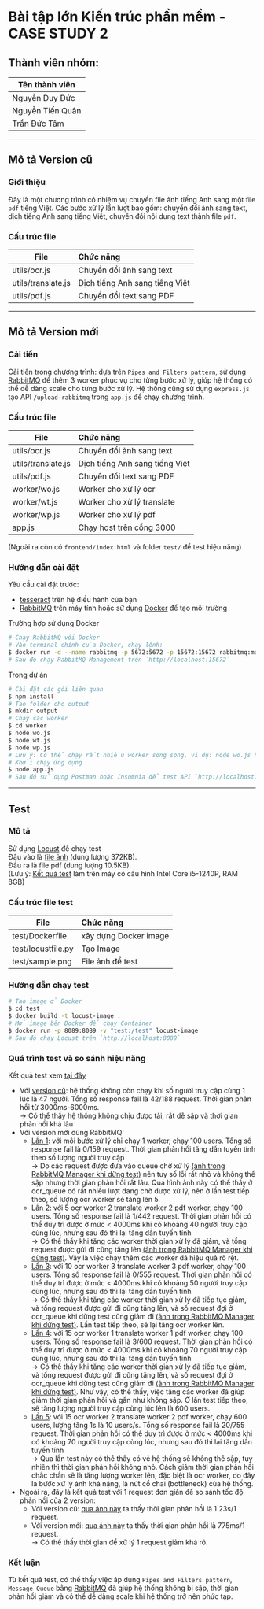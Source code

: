 # Bài tập lớn Kiến trúc phần mềm - CASE STUDY 2
## Thành viên nhóm:
|Tên thành viên|
|--|
| Nguyễn Duy Đức |
| Nguyễn Tiến Quân |
| Trần Đức Tâm |
---
## Mô tả Version cũ
### Giới thiệu
Đây là một chương trình có nhiệm vụ chuyển file ảnh tiếng Anh sang một file `pdf` tiếng Việt. Các bước xử lý lần lượt bao gồm: chuyển đổi ảnh sang text, dịch tiếng Anh sang tiếng Việt, chuyển đổi nội dung text thành file `pdf`.
### Cấu trúc file
| File | Chức năng |
|--|:--|
| utils/ocr.js | Chuyển đổi ảnh sang text |
| utils/translate.js | Dịch tiếng Anh sang tiếng Việt |
| utils/pdf.js | Chuyển đổi text sang PDF |
---
## Mô tả Version mới
### Cải tiến
Cải tiến trong chương trình: dựa trên `Pipes and Filters pattern`, sử dụng [RabbitMQ](https://www.rabbitmq.com/) để thêm 3 worker phục vụ cho từng bước xử lý, giúp hệ thống có thể dễ dàng scale cho từng bước xử lý. Hệ thống cũng sử dụng `express.js` tạo API `/upload-rabbitmq` trong `app.js` để chạy chương trình.
### Cấu trúc file
| File | Chức năng |
|--|:--|
| utils/ocr.js | Chuyển đổi ảnh sang text |
| utils/translate.js | Dịch tiếng Anh sang tiếng Việt |
| utils/pdf.js | Chuyển đổi text sang PDF |
| worker/wo.js | Worker cho xử lý ocr |
| worker/wt.js | Worker cho xử lý translate |
| worker/wp.js | Worker cho xử lý pdf |
| app.js | Chạy host trên cổng 3000 |

(Ngoài ra còn có `frontend/index.html` và folder `test/` để test hiệu năng)
### Hướng dẫn cài đặt
Yêu cầu cài đặt trước:  
 - [tesseract](https://tesseract-ocr.github.io/tessdoc/Installation.html) trên hệ điều hành của bạn  
 - [RabbitMQ](https://www.rabbitmq.com/) trên máy tính hoặc sử dụng [Docker](https://www.docker.com/) để tạo môi trường
   
Trường hợp sử dụng Docker
```sh
# Chạy RabbitMQ với Docker
# Vào terminal chính của Docker, chạy lệnh:
$ docker run -d --name rabbitmq -p 5672:5672 -p 15672:15672 rabbitmq:management
# Sau đó chạy RabbitMQ Management trên `http://localhost:15672`
```
Trong dự án
```sh
# Cài đặt các gói liên quan
$ npm install
# Tạo folder cho output
$ mkdir output
# Chạy các worker
$ cd worker
$ node wo.js
$ node wt.js
$ node wp.js
# Lưu ý: Có thể chạy rất nhiều worker song song, ví dụ: node wo.js hoặc wt.js hoặc wp.js tùy vào số request ở queue nào đang nhiều
# Khởi chạy ứng dụng
$ node app.js
# Sau đó sử dụng Postman hoặc Insomnia để test API `http://localhost:3000/upload-rabbitmq`
```
---
## Test
### Mô tả
Sử dụng [Locust](https://locust.io/) để chạy test  
Đầu vào là [file ảnh](https://trantam31.github.io/text2pdf-ktpm/test/sample.png) (dung lượng 372KB).  
Đầu ra là file pdf (dung lượng 10.5KB).  
(Lưu ý: [Kết quả test](https://trantam31.github.io/text2pdf-ktpm/) làm trên máy có cấu hình Intel Core i5-1240P, RAM 8GB)  
### Cấu trúc file test
| File | Chức năng |
|--|:--|
| test/Dockerfile | xây dựng Docker image |
| test/locustfile.py | Tạo Image |
| test/sample.png | File ảnh để test |
### Hướng dẫn chạy test
```sh
# Tạo image ở Docker
$ cd test
$ docker build -t locust-image .
# Mở image bên Docker để chạy Container
$ docker run -p 8089:8089 -v "test:/test" locust-image
# Sau đó chạy Locust trên `http://localhost:8089`
```
### Quá trình test và so sánh hiệu năng
Kết quả test xem [tại đây](https://trantam31.github.io/text2pdf-ktpm/)
 - Với [version cũ](https://trantam31.github.io/text2pdf-ktpm/showtestresult/oldversion): hệ thống không còn chạy khi số người truy cập cùng 1 lúc là 47 người. Tổng số response fail là 42/188 request. Thời gian phản hồi từ 3000ms-6000ms.  
    &#8594; Có thể thấy hệ thống không chịu được tải, rất dễ sập và thời gian phản hồi khá lâu
 - Với version mới dùng RabbitMQ:
     - [Lần 1](https://trantam31.github.io/text2pdf-ktpm/showtestresult/1o1t1p100user): với mỗi bước xử lý chỉ chạy 1 worker, chạy 100 users. Tổng số response fail là 0/159 request. Thời gian phản hồi tăng dần tuyến tính theo số lượng người truy cập  
        &#8594; Do các request được đưa vào queue chờ xử lý [(ảnh trong RabbitMQ Manager khi dừng test)](https://trantam31.github.io/text2pdf-ktpm/showtestresult/Rbmqver1.png) nên tuy số lỗi rất nhỏ và không thể sập nhưng thời gian phản hồi rất lâu. Qua hình ảnh này có thể thấy ở ocr_queue có rất nhiều lượt đang chờ được xử lý, nên ở lần test tiếp theo, số lượng ocr worker sẽ tăng lên 5.
     -  [Lần 2](https://trantam31.github.io/text2pdf-ktpm/showtestresult/5o2t2p100users): với 5 ocr worker 2 translate worker 2 pdf worker, chạy 100 users. Tổng số response fail là 1/442 request. Thời gian phản hồi có thể duy trì được ở mức < 4000ms khi có khoảng 40 người truy cập cùng lúc, nhưng sau đó thì lại tăng dần tuyến tính  
        &#8594; Có thể thấy khi tăng các worker thời gian xử lý đã giảm, và tổng request được gửi đi cũng tăng lên [(ảnh trong RabbitMQ Manager khi dừng test)](https://trantam31.github.io/text2pdf-ktpm/showtestresult/Rbmqver2.png). Vậy là việc chạy thêm các worker đã hiệu quả rõ rệt.
     -  [Lần 3](https://trantam31.github.io/text2pdf-ktpm/showtestresult/10o3t3p100users): với 10 ocr worker 3 translate worker 3 pdf worker, chạy 100 users. Tổng số response fail là 0/555 request. Thời gian phản hồi có thể duy trì được ở mức < 4000ms khi có khoảng 50 người truy cập cùng lúc, nhưng sau đó thì lại tăng dần tuyến tính  
        &#8594; Có thể thấy khi tăng các worker thời gian xử lý đã tiếp tục giảm, và tổng request được gửi đi cũng tăng lên, và số request đợi ở ocr_queue khi dừng test cũng giảm đi [(ảnh trong RabbitMQ Manager khi dừng test)](https://trantam31.github.io/text2pdf-ktpm/showtestresult/Rbmqver3.png). Lần test tiếp theo, sẽ lại tăng ocr worker lên.
     -  [Lần 4](https://trantam31.github.io/text2pdf-ktpm/showtestresult/15o1t1p100users): với 15 ocr worker 1 translate worker 1 pdf worker, chạy 100 users. Tổng số response fail là 3/600 request. Thời gian phản hồi có thể duy trì được ở mức < 4000ms khi có khoảng 70 người truy cập cùng lúc, nhưng sau đó thì lại tăng dần tuyến tính  
        &#8594; Có thể thấy khi tăng các worker thời gian xử lý đã tiếp tục giảm, và tổng request được gửi đi cũng tăng lên, và số request đợi ở ocr_queue khi dừng test cũng giảm đi [(ảnh trong RabbitMQ Manager khi dừng test)](https://trantam31.github.io/text2pdf-ktpm/showtestresult/Rbmqver4.png). Như vậy, có thể thấy, việc tăng các worker đã giúp giảm thời gian phản hồi và gần như không sập. Ở lần test tiếp theo, sẽ tăng lượng người truy cập cùng lúc lên là 600 users.
     - [Lần 5](https://trantam31.github.io/text2pdf-ktpm/showtestresult/15o2t2p600users): với 15 ocr worker 2 translate worker 2 pdf worker, chạy 600 users, lượng tăng 1s là 10 users/s. Tổng số response fail là 20/755 request. Thời gian phản hồi có thể duy trì được ở mức < 4000ms khi có khoảng 70 người truy cập cùng lúc, nhưng sau đó thì lại tăng dần tuyến tính  
        &#8594; Qua lần test này có thể thấy có vẻ hệ thống sẽ không thể sập, tuy nhiên thì thời gian phản hồi không nhỏ. Cách giảm thời gian phản hồi chắc chắn sẽ là tăng lượng worker lên, đặc biệt là ocr worker, do đây là bước xử lý ảnh khá nặng, là nút cổ chai (bottleneck) của hệ thống.  
 - Ngoài ra, đây là kết quả test với 1 request đơn giản để so sánh tốc độ phản hồi của 2 version:
    - Với version cũ: [qua ảnh này](https://trantam31.github.io/text2pdf-ktpm/showtestresult/testApiOldVer.png) ta thấy thời gian phản hồi là 1.23s/1 request.
    - Với version mới: [qua ảnh này](https://trantam31.github.io/text2pdf-ktpm/showtestresult/testApiRabbitMqVer.png) ta thấy thời gian phản hồi là 775ms/1 request.  
      &#8594; Có thể thấy thời gian để xử lý 1 request giảm khá rõ.
### Kết luận
Từ kết quả test, có thể thấy việc áp dụng `Pipes and Filters pattern`, `Message Queue` bằng [RabbitMQ](https://www.rabbitmq.com/) đã giúp hệ thống không bị sập, thời gian phản hồi giảm và có thể dễ dàng scale khi hệ thống trở nên phức tạp.
